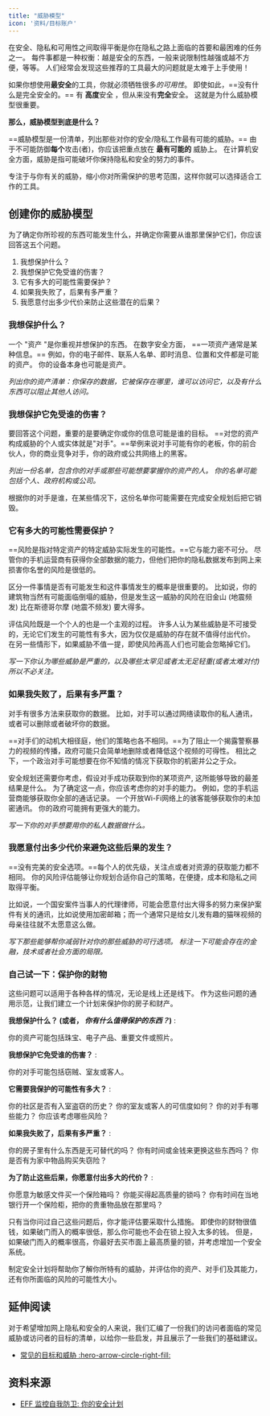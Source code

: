 ```yaml
---
title: "威胁模型"
icon: '资料/目标账户'
---
```


在安全、隐私和可用性之间取得平衡是你在隐私之路上面临的首要和最困难的任务之一。 每件事都是一种权衡：越是安全的东西，一般来说限制性越强或越不方便，等等。 人们经常会发现这些推荐的工具最大的问题就是太难于上手使用！

如果你想使用**最安全**的工具，你就必须牺牲很多*的可用性*。 即使如此，==没有什么是完全安全的。== 有 **高度**安全 ，但从来没有**完全**安全。 这就是为什么威胁模型很重要。

**那么，威胁模型到底是什么？**

==威胁模型是一份清单，列出那些对你的安全/隐私工作最有可能的威胁。== 由于不可能防御**每个**攻击(者)，你应该把重点放在 **最有可能的** 威胁上。 在计算机安全方面，威胁是指可能破坏你保持隐私和安全的努力的事件。

专注于与你有关的威胁，缩小你对所需保护的思考范围，这样你就可以选择适合工作的工具。

## 创建你的威胁模型

为了确定你所珍视的东西可能发生什么，并确定你需要从谁那里保护它们，你应该回答这五个问题。

1. 我想保护什么？
2. 我想保护它免受谁的伤害？
3. 它有多大的可能性需要保护？
4. 如果我失败了，后果有多严重？
5. 我愿意付出多少代价来防止这些潜在的后果？

### 我想保护什么？

一个 "资产 "是你重视并想保护的东西。 在数字安全方面， ==一项资产通常是某种信息。== 例如，你的电子邮件、联系人名单、即时消息、位置和文件都是可能的资产。 你的设备本身也可能是资产。

*列出你的资产清单：你保存的数据，它被保存在哪里，谁可以访问它，以及有什么东西可以阻止其他人访问。*

### 我想保护它免受谁的伤害？

要回答这个问题，重要的是要确定你或你的信息可能是谁的目标。 ==对您的资产构成威胁的个人或实体就是"对手"。==举例来说对手可能有你的老板，你的前合伙人，你的商业竞争对手，你的政府或公共网络上的黑客。

*列出一份名单，包含你的对手或那些可能想要掌握你的资产的人。 你的名单可能包括个人、政府机构或公司。*

根据你的对手是谁，在某些情况下，这份名单你可能需要在完成安全规划后把它销毁。

### 它有多大的可能性需要保护？

==风险是指对特定资产的特定威胁实际发生的可能性。==它与能力密不可分。 尽管你的手机运营商有获得你全部数据的能力，但他们把你的隐私数据发布到网上来损害你名誉的风险是很低的。

区分一件事情是否有可能发生和这件事情发生的概率是很重要的。 比如说，你的建筑物当然有可能面临倒塌的威胁，但是发生这一威胁的风险在旧金山 (地震频发) 比在斯德哥尔摩 (地震不频发) 要大得多。

评估风险既是一个个人的也是一个主观的过程。 许多人认为某些威胁是不可接受的，无论它们发生的可能性有多大，因为仅仅是威胁的存在就不值得付出代价。 在另一些情形下，如果威胁不值一提，即使风险再高人们也可能会忽略掉它们。

*写一下你认为哪些威胁是严重的，以及哪些太罕见或者太无足轻重(或者太难对付) 所以不必关注。*

### 如果我失败了，后果有多严重？

对手有很多方法来获取你的数据。 比如，对手可以通过网络读取你的私人通讯，或者可以删除或者破坏你的数据。

==对手们的动机大相径庭，他们的策略也各不相同。==为了阻止一个揭露警察暴力的视频的传播，政府可能只会简单地删除或者降低这个视频的可得性。 相比之下，一个政治对手可能想要在你不知情的情况下获取你的机密并公之于众。

安全规划还需要你考虑，假设对手成功获取到你的某项资产, 这所能够导致的最差结果是什么。 为了确定这一点，你应该考虑你的对手的能力。 例如，您的手机运营商能够获取你全部的通话记录。 一个开放Wi-Fi网络上的骇客能够获取你的未加密通讯。 你的政府可能拥有更强大的能力。

*写一下你的对手想要用你的私人数据做什么。*

### 我愿意付出多少代价来避免这些后果的发生？

==没有完美的安全选项。==每个人的优先级，关注点或者对资源的获取能力都不相同。 你的风险评估能够让你规划合适你自己的策略，在便捷，成本和隐私之间取得平衡。

比如说，一个国安案件当事人的代理律师，可能会愿意付出大得多的努力来保护案件有关的通讯，比如说使用加密邮箱；而一个通常只是给女儿发有趣的猫咪视频的母亲往往就不太愿意这么做。

*写下那些能够帮你减弱针对你的那些威胁的可行选项。 标注一下可能会存在的金融，技术或者社会方面的局限。*

### 自己试一下：保护你的财物

这些问题可以适用于各种各样的情况，无论是线上还是线下。 作为这些问题的通用示范，让我们建立一个计划来保护你的房子和财产。

**我想保护什么？ (或者， *你有什么值得保护的东西？*)**
:

你的资产可能包括珠宝、电子产品、重要文件或照片。

**我想保护它免受谁的伤害？**
:

你的对手可能包括窃贼、室友或客人。

**它需要我保护的可能性有多大？**
:

你的社区是否有入室盗窃的历史？ 你的室友或客人的可信度如何？ 你的对手有哪些能力？ 你应该考虑哪些风险？

**如果我失败了，后果有多严重？**
:

你的房子里有什么东西是无可替代的吗？ 你有时间或金钱来更换这些东西吗？ 你是否有为家中物品购买失窃险？

**为了防止这些后果，你愿意付出多大的代价？**
:

你愿意为敏感文件买一个保险箱吗？ 你能买得起高质量的锁吗？ 你有时间在当地银行开一个保险柜，把你的贵重物品放在那里吗？

只有当你问过自己这些问题后，你才能评估要采取什么措施。 即使你的财物很值钱，如果破门而入的概率很低，那么你可能也不会在锁上投入太多的钱。 但是，如果破门而入的概率很高，你最好去买市面上最高质量的锁，并考虑增加一个安全系统。

制定安全计划将帮助你了解你所特有的威胁，并评估你的资产、对手们及其能力，还有你所面临的风险的可能性大小。

## 延伸阅读

对于希望增加网上隐私和安全的人来说，我们汇编了一份我们的访问者面临的常见威胁或访问者的目标的清单，以给你一些启发，并且展示了一些我们的基础建议。

- [常见的目标和威胁 :hero-arrow-circle-right-fill:](common-threats.md)

## 资料来源

- [EFF 监控自我防卫: 你的安全计划](https://ssd.eff.org/en/module/your-security-plan)
